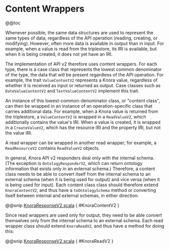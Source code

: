 <!---
Copyright © 2015-2019 the contributors (see Contributors.md).

This file is part of Knora.

Knora is free software: you can redistribute it and/or modify
it under the terms of the GNU Affero General Public License as published
by the Free Software Foundation, either version 3 of the License, or
(at your option) any later version.

Knora is distributed in the hope that it will be useful,
but WITHOUT ANY WARRANTY; without even the implied warranty of
MERCHANTABILITY or FITNESS FOR A PARTICULAR PURPOSE.  See the
GNU Affero General Public License for more details.

You should have received a copy of the GNU Affero General Public
License along with Knora.  If not, see <http://www.gnu.org/licenses/>.
-->

# Content Wrappers

@@toc

Whenever possible, the same data structures are used to represent the same
types of data, regardless of the API operation (reading, creating, or
modifying). However, often more data is available in output than in input. For
example, when a value is read from the triplestore, its IRI is
available, but when it is being created, it does not yet have an IRI.

The implementation of API v2 therefore uses content wrappers. For each type,
there is a case class that represents the lowest common denominator of the
type, the data that will be present regardless of the API operation. For
example, the trait `ValueContentV2` represents a Knora value, regardless
of whether it is received as input or returned as output. Case classes
such as `DateValueContentV2` and `TextValueContentV2` implement this trait.

An instance of this lowest-common-denominator class, or "content class", can then
be wrapped in an instance of an operation-specific class that carries additional
data. For example, when a Knora value is returned from the triplestore, a
`ValueContentV2` is wrapped in a `ReadValueV2`, which additionally contains the
value's IRI. When a value is created, it is wrapped in a `CreateValueV2`, which
has the resource IRI and the property IRI, but not the value IRI.

A read wrapper can be wrapped in another read wrapper; for
example, a `ReadResourceV2` contains `ReadValueV2` objects.

In general, Knora API v2 responders deal only with the internal schema.
(The exception is `OntologyResponderV2`, which can return ontology information
that exists only in an external schema.) Therefore, a content class needs
to be able to convert itself from the internal schema to an external schema
(when it is being used for output) and vice versa (when it is being used for
input). Each content class class should therefore extend `KnoraContentV2`, and
thus have a `toOntologySchema` method or converting itself between internal and
external schemas, in either direction:

@@snip [KnoraResponseV2.scala]($src$/org/knora/webapi/messages/v2/responder/KnoraResponseV2.scala) { #KnoraContentV2 }

Since read wrappers are used only for output, they need to be able convert
themselves only from the internal schema to an external schema. Each read wrapper class
should extend `KnoraReadV2`, and thus have a method for doing this:

@@snip [KnoraResponseV2.scala]($src$/org/knora/webapi/messages/v2/responder/KnoraResponseV2.scala) { #KnoraReadV2 }
